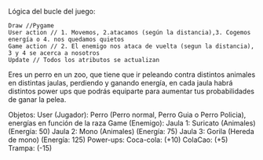 Lógica del bucle del juego:

    Draw //Pygame
    User action // 1. Movemos, 2.atacamos (según la distancia),3. Cogemos energía o 4. nos quedamos quietos     
    Game action // 2. El enemigo nos ataca de vuelta (segun la distancia), 3 y 4 se acerca a nosotros
    Update // Todos los atributos se actualizan
    

Eres un perro en un zoo, que tiene que ir peleando contra distintos animales en distintas jaulas, perdiendo y ganando energía, en cada jaula
habrá distintos power ups que podrás equiparte para aumentar tus probabilidades de ganar la pelea.

Objetos: 
    User (Jugador): Perro (Perro normal, Perro Guia o Perro Policia), energías en función de la raza
    Game (Enemigo): 
        Jaula 1: Suricato (Animales) (Energía: 50)
        Jaula 2: Mono (Animales) (Energía: 75)
        Jaula 3: Gorila (Hereda de mono) (Energía: 125)
    Power-ups:
        Coca-cola: (+10)
        ColaCao: (+5)
        Trampa: (-15)
